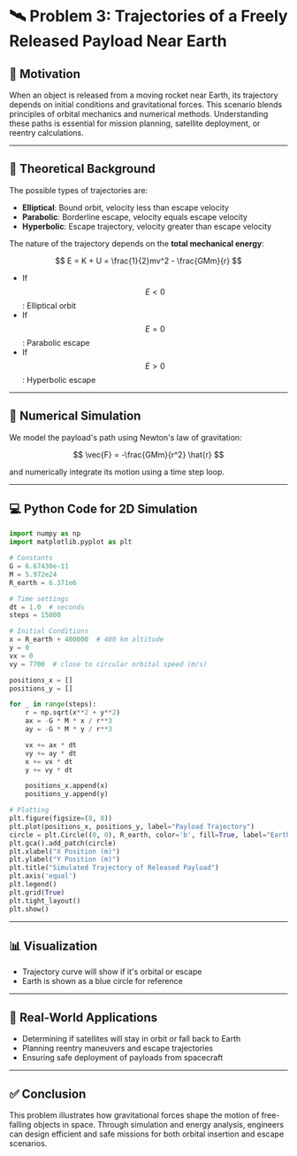 # 🛰️ Problem 3: Trajectories of a Freely Released Payload Near Earth

## 🎯 Motivation

When an object is released from a moving rocket near Earth, its trajectory depends on initial conditions and gravitational forces. This scenario blends principles of orbital mechanics and numerical methods. Understanding these paths is essential for mission planning, satellite deployment, or reentry calculations.

---

## 🌌 Theoretical Background

The possible types of trajectories are:

- **Elliptical**: Bound orbit, velocity less than escape velocity
- **Parabolic**: Borderline escape, velocity equals escape velocity
- **Hyperbolic**: Escape trajectory, velocity greater than escape velocity

The nature of the trajectory depends on the **total mechanical energy**:

$$
E = K + U = \frac{1}{2}mv^2 - \frac{GMm}{r}
$$

- If
 $$
E < 0
 $$
: Elliptical orbit  
- If 
$$
    E = 0 
    $$
    : Parabolic escape  
- If
 $$
  E > 0
   $$
   : Hyperbolic escape

---

## 🧠 Numerical Simulation

We model the payload's path using Newton's law of gravitation:

$$
\vec{F} = -\frac{GMm}{r^2} \hat{r}
$$

and numerically integrate its motion using a time step loop.

---

## 💻 Python Code for 2D Simulation

```python
import numpy as np
import matplotlib.pyplot as plt

# Constants
G = 6.67430e-11
M = 5.972e24
R_earth = 6.371e6

# Time settings
dt = 1.0  # seconds
steps = 15000

# Initial Conditions
x = R_earth + 400000  # 400 km altitude
y = 0
vx = 0
vy = 7700  # close to circular orbital speed (m/s)

positions_x = []
positions_y = []

for _ in range(steps):
    r = np.sqrt(x**2 + y**2)
    ax = -G * M * x / r**3
    ay = -G * M * y / r**3

    vx += ax * dt
    vy += ay * dt
    x += vx * dt
    y += vy * dt

    positions_x.append(x)
    positions_y.append(y)

# Plotting
plt.figure(figsize=(8, 8))
plt.plot(positions_x, positions_y, label="Payload Trajectory")
circle = plt.Circle((0, 0), R_earth, color='b', fill=True, label="Earth")
plt.gca().add_patch(circle)
plt.xlabel("X Position (m)")
plt.ylabel("Y Position (m)")
plt.title("Simulated Trajectory of Released Payload")
plt.axis('equal')
plt.legend()
plt.grid(True)
plt.tight_layout()
plt.show()
```

---

## 📊 Visualization

- Trajectory curve will show if it's orbital or escape
- Earth is shown as a blue circle for reference

---

## 🚀 Real-World Applications

- Determining if satellites will stay in orbit or fall back to Earth
- Planning reentry maneuvers and escape trajectories
- Ensuring safe deployment of payloads from spacecraft

---

## ✅ Conclusion

This problem illustrates how gravitational forces shape the motion of free-falling objects in space. Through simulation and energy analysis, engineers can design efficient and safe missions for both orbital insertion and escape scenarios.
